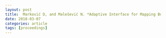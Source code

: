 ```yaml
---
layout: post
title:  Marković D, and Malešević N. *Adaptive Interface for Mapping Body Movements to Sounds*. International Conference on Computational Intelligence in Music, Sound, Art and Design (2018). [doi](https://doi.org/10.1007/978-3-319-77583-8_13)
date: 2018-03-07
categories: article
tags: [proceedings]
---
```



